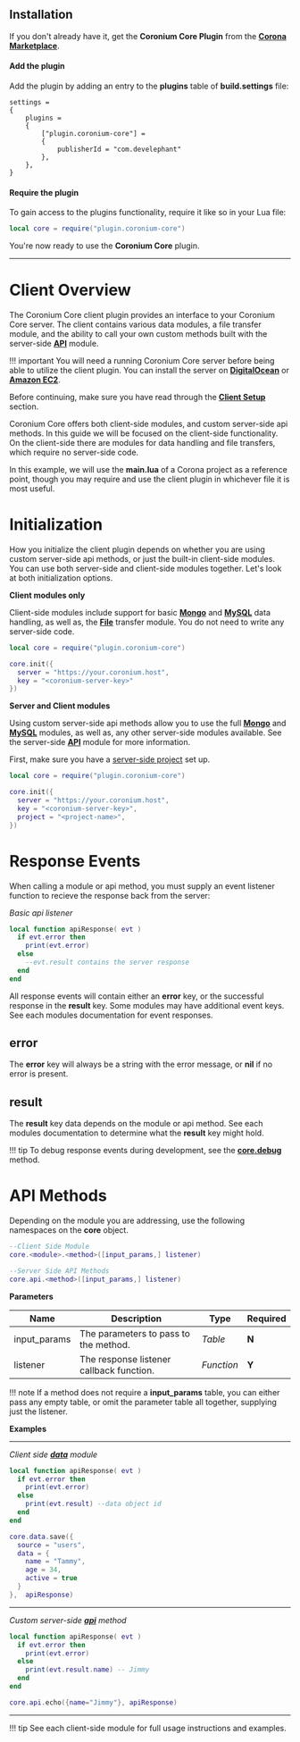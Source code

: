 ## Installation

If you don't already have it, get the __Coronium Core Plugin__ from the __[Corona Marketplace](https://marketplace.coronalabs.com/plugin/coronium-core)__.


<h4>Add the plugin</h4>

Add the plugin by adding an entry to the __plugins__ table of __build.settings__ file:

```
settings =
{
    plugins =
    {
        ["plugin.coronium-core"] =
        {
            publisherId = "com.develephant"
        },
    },
}
```

<h4>Require the plugin</h4>

To gain access to the plugins functionality, require it like so in your Lua file:

```lua
local core = require("plugin.coronium-core")
```

You're now ready to use the __Coronium Core__ plugin.

---

# Client Overview

The Coronium Core client plugin provides an interface to your Coronium Core server. The client contains various data modules, a file transfer module, and the ability to call your own custom methods built with the server-side __[API](/server-modules/api/)__ module.

!!! important
    You will need a running Coronium Core server before being able to utilize the client plugin. You can install the server on __[DigitalOcean](/server-install/digitalocean/)__ or __[Amazon EC2](/server-install/ec2/)__.

Before continuing, make sure you have read through the __[Client Setup](/client-setup/)__ section.

Coronium Core offers both client-side modules, and custom server-side api methods. In this guide we will be focused on the client-side functionality. On the client-side there are modules for data handling and file transfers, which require no server-side code.

In this example, we will use the __main.lua__ of a Corona project as a reference point, though you may require and use the client plugin in whichever file it is most useful.

# Initialization

How you initialize the client plugin depends on whether you are using custom server-side api methods, or just the built-in client-side modules. You can use both server-side and client-side modules together. Let's look at both initialization options.

__Client modules only__

Client-side modules include support for basic __[Mongo](/client-module/data/)__ and __[MySQL](/client-module/mysql/)__ data handling, as well as, the __[File](/client-module/files/)__ transfer module. You do not need to write any server-side code.

```lua
local core = require("plugin.coronium-core")

core.init({
  server = "https://your.coronium.host",
  key = "<coronium-server-key>"
})

```

__Server and Client modules__

Using custom server-side api methods allow you to use the full __[Mongo](/server-modules/mongo/)__ and __[MySQL](/server-modules/mysql/)__ modules, as well as, any other server-side modules available. See the server-side __[API](/server-modules/api/)__ module for more information.

First, make sure you have a [server-side project](/server-modules/api/) set up. 

```lua
local core = require("plugin.coronium-core")

core.init({
  server = "https://your.coronium.host",
  key = "<coronium-server-key>",
  project = "<project-name>",
})
```

# Response Events

When calling a module or api method, you must supply an event listener function to recieve the response back from the server:

_Basic api listener_

```lua
local function apiResponse( evt )
  if evt.error then
    print(evt.error)
  else
    --evt.result contains the server response
  end
end
```

All response events will contain either an __error__ key, or the successful response in the __result__ key. Some modules may have additional event keys. See each modules documentation for event responses.

## error

The __error__ key will always be a string with the error message, or __nil__ if no error is present. 

## result

The __result__ key data depends on the module or api method. See each modules documentation to determine what the __result__ key might hold.

!!! tip
    To debug response events during development, see the __[core.debug](/client-module/core/#debug)__ method.

# API Methods

Depending on the module you are addressing, use the following namespaces on the __core__ object.

```lua
--Client Side Module
core.<module>.<method>([input_params,] listener)

--Server Side API Methods
core.api.<method>([input_params,] listener)
```

__Parameters__

|Name|Description|Type|Required|
|----|-----------|----|--------|
|input_params|The parameters to pass to the method.|_Table_|__N__|
|listener|The response listener callback function.|_Function_|__Y__|

!!! note
    If a method does not require a __input_params__ table, you can either pass any empty table, or omit the parameter table all together, supplying just the listener.

__Examples__

---

_Client side __[data](/client-module/data/)__ module_

```lua
local function apiResponse( evt )
  if evt.error then
    print(evt.error)
  else
    print(evt.result) --data object id
  end
end

core.data.save({
  source = "users",
  data = {
    name = "Tammy",
    age = 34,
    active = true
  }
},  apiResponse)
```

---

_Custom server-side __[api](/server-modules/api/)__ method_

```lua
local function apiResponse( evt )
  if evt.error then
    print(evt.error)
  else
    print(evt.result.name) -- Jimmy
  end
end

core.api.echo({name="Jimmy"}, apiResponse)
```

---

!!! tip
    See each client-side module for full usage instructions and examples.